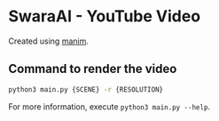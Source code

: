 # SwaraAI - YouTube Video

Created using [manim](https://www.manim.community/).

## Command to render the video

```bash
python3 main.py {SCENE} -r {RESOLUTION}
```

For more information, execute `python3 main.py --help`.

